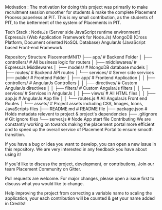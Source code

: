 Motivation :
The motivation for doing this project was primarily to make recruitment session smoother for students & make the complete Placement Process paperless at PIT. This is my small contribution, as the students of PIT, to the betterment of the system of Placements in PIT.

Tech Stack :
Node.Js (Server side JavaScript runtime environment)
ExpressJs (Web Application Framework for Node.Js)
MongoDB (Cross Platform, Document oriented NoSQL Database)
AngularJs (JavaScript based Front-end Framework

Repository Structure
PlacementMNIT/
├── app/                    # Backend Folder
│   ├── controllers/            # All business logic for routers
│   ├── middlewares/            # ExpressJs Middlewares
│   ├── models/                 # MongoDB database models
│   ├── routes/                 # Backend API routes
│   └── services/               # Server side services 
├── public/                 # Frontend Folder
│   ├── app/                    # Frontend Application
│   │   ├── controllers/            # AngularJs Controllers
│   │   ├── directives/             # Custom AngularJs directives 
│   │   ├── filters/                # Custom AngularJs filters
│   │   ├── services/               # Services in AngularJs
│   │   ├── views/                  # All HTML files
│   │   ├── app.js                  # AngularJs App file
│   │   └── routes.js               # All AngularJs Front end Routes 
│   └── assets/                 # Project assets including CSS, Images, Icons, JavaScripts files
├── README.md               # README file
├── package.json            # Holds metadata relevent to project & project's dependencies 
├── .gitignore              # Git ignore files 
└── server.js               # Node App start file
Contributing
We are constantly working on towards making the placement portal more efficient and to speed up the overall service of Placement Portal to ensure smooth transition.

If you have a bug or idea you want to develop, you can open a new issue in this repository. We are very interested in any feedback you have about using it!

If you'd like to discuss the project, development, or contributions, Join our team Placement Community on Gitter.

Pull requests are welcome. For major changes, please open a issue first to discuss what you would like to change.

Help improving the project from correcting a variable name to scaling the application, your each contribution will be counted & get your name added in Credits!
